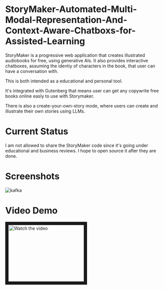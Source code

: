 # StoryMaker-Automated-Multi-Modal-Representation-And-Context-Aware-Chatboxs-for-Assisted-Learning
StoryMaker is a progressive web application that creates illustrated audiobooks for free, using generative AIs. It also provides interactive chatboxes, assuming the identiy of characters in the book, that user can have a conversation with. 

This is both intended as a educational and personal tool. 

It's integrated with Gutenberg that means user can get any copywrite free books online easly to use with Storymaker. 

There is also a create-your-own-story mode, where users can create and illustrate their own stories using LLMs. 

# Current Status

I am not allowed to share the StoryMaker code since it's going under educational and business reviews. I hope to open source it after they are done. 

# Screenshots 

![kafka](https://github.com/ogulcansarioglu/StoryMaker-Multi-Modal-Representation-for-Assisted-Learning/assets/93154247/48cd0d3e-c3db-4564-8422-b3ca8ca62a79)

# Video Demo

<a href="[http://www.youtube.com/watch?feature=player_embedded&v=nTQUwghvy5Q](https://youtu.be/6cwUQ6deCm0?si=3WvyaJqFFwYFU2nD)" target="_blank">
 <img src="http://img.youtube.com/vi/nTQUwghvy5Q/mqdefault.jpg" alt="Watch the video" width="240" height="180" border="10" />
</a>
